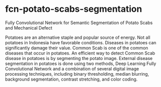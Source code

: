 # fcn-potato-scabs-segmentation
Fully Convolutional Network for Semantic Segmentation of Potato Scabs and Mechanical Defect

Potatoes are an alternative staple and popular source of energy. Not all potatoes in Indonesia have favorable conditions. Diseases in potatoes can significantly damage their value. Common Scab is one of the common diseases that occur in potatoes. An efficient way to detect Common Scab disease in potatoes is by segmenting the potato image. External disease segmentation in potatoes is done using two methods, Deep Learning Fully Convolutional Network and a combination of several digital image processing techniques, including binary thresholding, median blurring, background segmentation, contrast stretching, and color coding.
